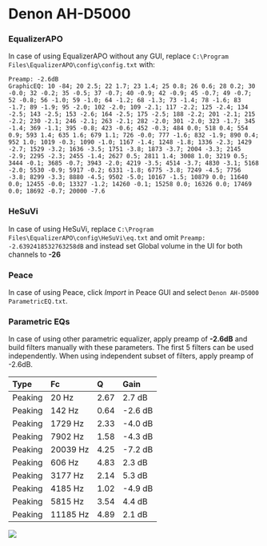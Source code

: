 # Denon AH-D5000

### EqualizerAPO
In case of using EqualizerAPO without any GUI, replace `C:\Program Files\EqualizerAPO\config\config.txt`
with:
```
Preamp: -2.6dB
GraphicEQ: 10 -84; 20 2.5; 22 1.7; 23 1.4; 25 0.8; 26 0.6; 28 0.2; 30 -0.0; 32 -0.2; 35 -0.5; 37 -0.7; 40 -0.9; 42 -0.9; 45 -0.7; 49 -0.7; 52 -0.8; 56 -1.0; 59 -1.0; 64 -1.2; 68 -1.3; 73 -1.4; 78 -1.6; 83 -1.7; 89 -1.9; 95 -2.0; 102 -2.0; 109 -2.1; 117 -2.2; 125 -2.4; 134 -2.5; 143 -2.5; 153 -2.6; 164 -2.5; 175 -2.5; 188 -2.2; 201 -2.1; 215 -2.2; 230 -2.1; 246 -2.1; 263 -2.1; 282 -2.0; 301 -2.0; 323 -1.7; 345 -1.4; 369 -1.1; 395 -0.8; 423 -0.6; 452 -0.3; 484 0.0; 518 0.4; 554 0.9; 593 1.4; 635 1.6; 679 1.1; 726 -0.0; 777 -1.6; 832 -1.9; 890 0.4; 952 1.0; 1019 -0.3; 1090 -1.0; 1167 -1.4; 1248 -1.8; 1336 -2.3; 1429 -2.7; 1529 -3.2; 1636 -3.5; 1751 -3.8; 1873 -3.7; 2004 -3.3; 2145 -2.9; 2295 -2.3; 2455 -1.4; 2627 0.5; 2811 1.4; 3008 1.0; 3219 0.5; 3444 -0.1; 3685 -0.7; 3943 -2.0; 4219 -3.5; 4514 -3.7; 4830 -3.1; 5168 -2.0; 5530 -0.9; 5917 -0.2; 6331 -1.8; 6775 -3.8; 7249 -4.5; 7756 -3.8; 8299 -3.3; 8880 -4.5; 9502 -5.0; 10167 -1.5; 10879 0.0; 11640 0.0; 12455 -0.0; 13327 -1.2; 14260 -0.1; 15258 0.0; 16326 0.0; 17469 0.0; 18692 -0.7; 20000 -7.6
```

### HeSuVi
In case of using HeSuVi, replace `C:\Program Files\EqualizerAPO\config\HeSuVi\eq.txt` and omit `Preamp:
-2.6392418532763258dB` and instead set Global volume in the UI for both channels to **-26**

### Peace
In case of using Peace, click *Import* in Peace GUI and select `Denon AH-D5000 ParametricEQ.txt`.

### Parametric EQs
In case of using other parametric equalizer, apply preamp of **-2.6dB** and build filters manually
with these parameters. The first 5 filters can be used independently.
When using independent subset of filters, apply preamp of -2.6dB.

| Type    | Fc       |    Q | Gain    |
|:--------|:---------|:-----|:--------|
| Peaking | 20 Hz    | 2.67 | 2.7 dB  |
| Peaking | 142 Hz   | 0.64 | -2.6 dB |
| Peaking | 1729 Hz  | 2.33 | -4.0 dB |
| Peaking | 7902 Hz  | 1.58 | -4.3 dB |
| Peaking | 20039 Hz | 4.25 | -7.2 dB |
| Peaking | 606 Hz   | 4.83 | 2.3 dB  |
| Peaking | 3177 Hz  | 2.14 | 5.3 dB  |
| Peaking | 4185 Hz  | 1.02 | -4.9 dB |
| Peaking | 5815 Hz  | 3.54 | 4.4 dB  |
| Peaking | 11185 Hz | 4.89 | 2.1 dB  |

![](https://raw.githubusercontent.com/jaakkopasanen/AutoEq/master/results/headphonecom/sbaf-serious/Denon%20AH-D5000/Denon%20AH-D5000.png)